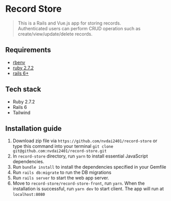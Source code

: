 # Record Store

> This is a Rails and Vue.js app for storing records.<br>
> Authenticated users can perform CRUD operation such as create/view/update/delete records.

## Requirements

- [rbenv](https://github.com/rbenv/rbenv)
- [ruby 2.7.2](https://www.ruby-lang.org/en/)
- [rails 6+](https://rubyonrails.org/)

## Tech stack

- Ruby 2.7.2
- Rails 6
- Tailwind

## Installation guide

1. Download zip file via `https://github.com/nvdai2401/record-store` or type this command into your terminal `git clone git@github.com:nvdai2401/record-store.git`
2. In `record-store` directory, run `yarn` to install essential JavaScript dependencies.
3. Run `bundle install` to install the dependencies specified in your Gemfile
4. Run `rails db:migrate` to run the DB migrations
5. Run `rails server` to start the web app server.
6. Move to `record-store/record-store-front`, run `yarn`. When the installation is successful, run `yarn dev` to start client. The app will run at `localhost:8080`
